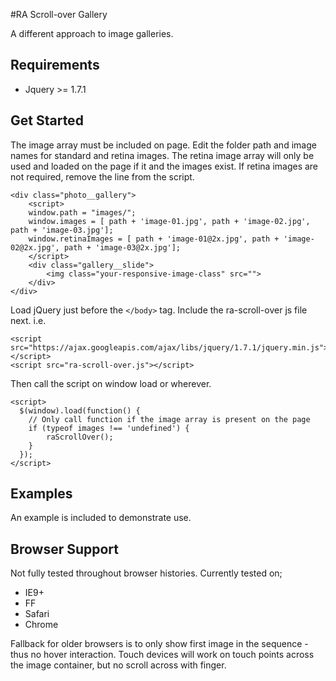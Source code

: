 #RA Scroll-over Gallery

A different approach to image galleries.

## Requirements

*  Jquery  >= 1.7.1

## Get Started

The image array must be included on page. Edit the folder path and image names for standard and retina images. The retina image array will only be used and loaded on the page if it and the images exist. If retina images are not required, remove the line from the script.

````
<div class="photo__gallery">
    <script>
    window.path = "images/";
    window.images = [ path + 'image-01.jpg', path + 'image-02.jpg', path + 'image-03.jpg'];
    window.retinaImages = [ path + 'image-01@2x.jpg', path + 'image-02@2x.jpg', path + 'image-03@2x.jpg'];
    </script>
    <div class="gallery__slide">
        <img class="your-responsive-image-class" src="">
    </div>
</div>
````

Load jQuery just before the ````</body>```` tag. Include the ra-scroll-over js file next. i.e.

````
<script src="https://ajax.googleapis.com/ajax/libs/jquery/1.7.1/jquery.min.js"></script>
<script src="ra-scroll-over.js"></script>
`````

Then call the script on window load or wherever.

````
<script>
  $(window).load(function() {
    // Only call function if the image array is present on the page
    if (typeof images !== 'undefined') {
        raScrollOver();
    }
  });
</script>
````

## Examples

An example is included to demonstrate use.

## Browser Support

Not fully tested throughout browser histories. Currently tested on;

* IE9+
* FF
* Safari
* Chrome

Fallback for older browsers is to only show first image in the sequence - thus no hover interaction. Touch devices will work on touch points across the image container, but no scroll across with finger.
